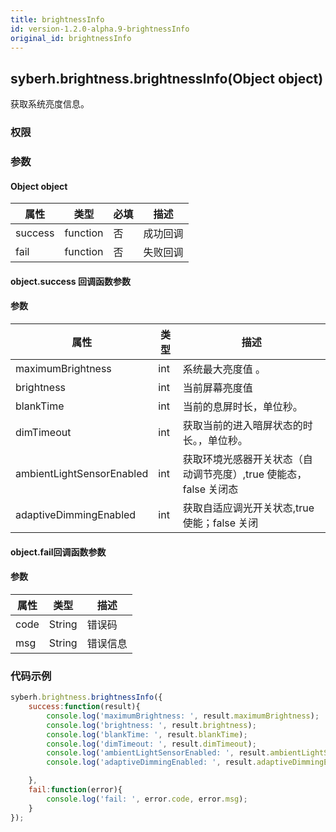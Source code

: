 ```yaml
---
title: brightnessInfo
id: version-1.2.0-alpha.9-brightnessInfo
original_id: brightnessInfo
---
```


## syberh.brightness.brightnessInfo(Object object)

获取系统亮度信息。

### 权限


### 参数

#### Object object

| 属性    | 类型     | 必填 | 描述                                                         |
| ------- | -------- | -------- | ------------------------------------------------------------ |
| success | function | 否       | 成功回调                                       |
| fail    | function | 否       | 失败回调                                       |


#### object.success 回调函数参数
#### 参数
| 属性            | 类型      | 描述                                 |
| -------------- | ------   | ------------------------------------ |
| maximumBrightness      | int  | 系统最大亮度值 。|
| brightness     | int      |当前屏幕亮度值                           |
| blankTime      | int      |当前的息屏时长，单位秒。                   |
| dimTimeout      | int      |获取当前的进入暗屏状态的时长。，单位秒。                   |
| ambientLightSensorEnabled      | int      |获取环境光感器开关状态（自动调节亮度）,true 使能态，false 关闭态                 |
| adaptiveDimmingEnabled         | int      |获取自适应调光开关状态,true 使能；false 关闭                    |

#### object.fail回调函数参数
#### 参数
| 属性 | 类型   | 描述     |
| ---- | ------ | -------- |
| code | String | 错误码   |
| msg  | String | 错误信息 |


### 代码示例
```js
syberh.brightness.brightnessInfo({
	success:function(result){
        console.log('maximumBrightness: ', result.maximumBrightness);
        console.log('brightness: ', result.brightness);
        console.log('blankTime: ', result.blankTime);
        console.log('dimTimeout: ', result.dimTimeout);
        console.log('ambientLightSensorEnabled: ', result.ambientLightSensorEnabled);
        console.log('adaptiveDimmingEnabled: ', result.adaptiveDimmingEnabled);

    },
    fail:function(error){
        console.log('fail: ', error.code, error.msg);
    }
});
```
